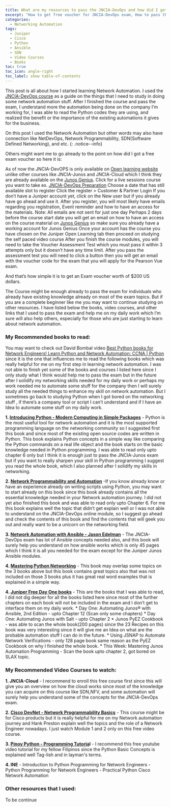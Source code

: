 ```yaml
---
title: What are my resources to pass the JNCIA-DevOps and how did I get it for FREE?
excerpt: "How to get free voucher for JNCIA-DevOps exam, How to pass the JNCIA-DevOps Juniper Exam, What are the possible resources can be used for JNCIA-DevOps"
categories:
  - Networking Automation
tags:
  - Juniper
  - Cisco
  - Python
  - Ansible
  - SDN
  - Video Courses
  - Books
toc: true
toc_icon: angle-right
toc_label: show table-of-contents
---
```


This post is all about how I started learning Network Automation. I used the [JNCIA-DevOps course](https://www.juniper.net/uk/en/training/certification/certification-tracks/devops?tab=jnciadevops) as a guide on the things that I need to study in doing some network automation stuff. After I finished the course and pass the exam, I understand more the automation being done on the company I’m working for, I was able to read the Python codes they are using, and  realized the benefit or the importance of the existing automations it gives for the business.  

On this post I used the Network Automation but other words may also have connection like NetDevOps, Network Programmability, SDN(Software Defined Networking), and etc.
{: .notice--info}

Others might want me to go already to the point on how did I got a free exam voucher so here it is:

As of now the JNCIA-DevOPS is only available on [Open learning website](https://openlearning.juniper.net/jol-courses/) unlike other courses like JNCIA-Junos and JNCIA-Cloud which I think they are already available on the [Junos Genius](www.junosgenius.net).
Click for a live sessions course you want to take ex. [JNCIA-DevOps Preparation](https://learningportal.juniper.net/juniper/user_activity_info.aspx?id=11060)
Choose a date that has still available slot to register
Click the register > Customer & Partner Login
If you don’t have a Juniper account yet, click on the New user but if you already have go ahead and use it.
After you register, you will most likely have emails regarding you registration, Event reminder and how to have an access for the materials. Note: All emails are not sent for just one day 
Perhaps 2 days before the course start date you will get an email on how to have an access on the course material on [Junos Genius](https://cloud.contentraven.com/junosgenius/index) so make sure you already have a working account for Junos Genius 
Once your account has the course you have chosen on the Juniper Open Learning tab then proceed on studying the self paced video course
After you finish the course modules, you will need to take the Voucher Assessment Test which you must pass it within 3 attempts only but it doesn’t have any time limit.
After you pass the assessment test you will need to click a button then you will get an email with the voucher code for the exam that you will apply for the Pearson Vue exam.

And that’s how simple it is to get an Exam voucher worth of $200 US dollars.

The Course might be enough already to pass the exam for individuals who already have existing knowledge already on most of the exam topics. But if you are a complete beginner like me you may want to continue studying on other resources. I have listed below the books, video courses, and other links that I used to pass the exam and help me on my daily work which I’m sure will also help others, especially for those who are just starting to learn about network automation. 

### My Recommended books to read:
You may want to check out David Bombal video [Best Python books for Network Engineers! Learn Python and Network Automation: CCNA | Python](https://www.youtube.com/watch?v=E09VFtuvrEE) since it is the one that influences me to read the following books which was really helpful for me on my first step in learning network automation. I was not able to finish yet some of the books and courses I listed here since I only study what I think would help me to pass the exam but in the future after I solidify my networking skills needed for my daily work or perhaps my work needed me to automate some stuff for the company then I will surely study all the needed things to enhance my skill on network automation. But I sometimes go back to studying Python when I got bored on the networking stuff , if there’s a company tool or script I can’t understand and if I have an Idea to automate some stuff on my daily work.

  **1. [Introducing Python - Modern Computing in Simple Packages](http://shop.oreilly.com/product/0636920028659.do)**
    - Python is the most useful tool for network automation and it is the most supported programming language on the networking community so I suggested first this book and since most of the existing open source codes are written in Python. This book explains Python concepts in a simple way like comparing the Python commands on a real life object and the book starts on the basic knowledge needed in Python programming. I was able to read only upto chapter 6 only but I think it is enough just to pass the JNCIA-Junos exam but if you want to really sharpen your skill in Python programming I suggest you read the whole book, which I also planned after I solidify my skills in networking. 

  **2. [Network Programmability and Automation](https://www.amazon.com/Network-Programmability-Automation-Next-Generation-Engineer-ebook/dp/B079K6HWQX)**
    -If you know already know or have an experience already on writing scripts using Python, you may want to start already on this book since this book already contains all the essential knowledge needed in your Network automation journey. I did not yet also finished this book and was able to read only upto Chapter 6. For me this book explains well the topic that didn’t get explain well or I was not able to understand on the JNCIA-DevOps online module, so I suggest go ahead and check the contents of this book and find the contents that will geek you out and really want to be a unicorn on the networking field. 

  **3. [Network Automation with Ansible - Jason Edelman](https://www.oreilly.com/library/view/network-automation-with/9781492042389/)**
    - The JNCIA-DevOps exam has lot of Ansible concepts needed also, and this book will surely help you understand on how ansible works which is only 45 pages which I think it is all you needed for the exam except for the Juniper Junos Ansible modules.

  **4. [Mastering Python Networking](https://www.packtpub.com/networking-and-servers/mastering-python-networking)**
    - This book may overlap some topics on the 3 books above but this book contains great topics also that was not included on those 3 books plus it has great real word examples that is explained in a simple way.

  **4. [Juniper Free Day One books](https://www.juniper.net/us/en/training/jnbooks/)**
    - This are the books that I was able to read, I did not dig deeper for all the books listed here since most of the further chapters on each book will not be included in the exam and I don’t get to interface them on my daily work.
          * Day One: Automating Junos® with Ansible, 2nd Edition - upto Chapter 12 (Scan only some chapters)
          * Day One: Automating Junos with Salt - upto Chapter 2
          * Junos PyEZ Cookbook - was able to scan the whole book(200 pages) since the 23 Recipes on this book was very interesting since it will give me an Idea on what are the probable automation stuff I can do in the future. 
          * Using JSNAP to Automate Network Verifications - only 128 page book same reason as the PyEZ Cookbook on why I finished the whole book.
          * This Week: Mastering Junos Automation Programming - Scan the book upto chapter 2, got bored on SLAX topic.





### My Recommended Video Courses to watch:

  **1. JNCIA-Cloud**
    - I recommend to enroll this free course first since this will give you an overview on how the cloud works since most of the knowledge you can acquire on this course like SDN,NFV, and some automation will surely help you understand some of the concepts for the JNCIA-DevOps exam.

  **2. [Cisco DevNet - Network Programmability Basics](https://developer.cisco.com/video/net-prog-basics/)**
    - This course might be for Cisco products but it is really helpful for me on my Network automation journey and Hank Preston explain well the topics and the role of a Network Engineer nowadays. I just watch Module 1 and 2 only on this free video course.
    
  **3. [Pinoy Python - Programming Tutoria](https://www.youtube.com/watch?v=5IfJ_rwj8SA&list=PL7uPIMVcTgxlqtlGvcnO_Q72P4b5Nzm_W)l**
    - I recommend this free youtube video tutorial for my fellow Filipinos since the Python Basic Concepts is explained well Tag-lish and in layman's terms.

  **4. INE**
    - Introduction to Python Programming for Network Engineers
    - Python Programming for Network Engineers
    - Practical Python Cisco Network Automation


### Other resources that I used:
To be continue
